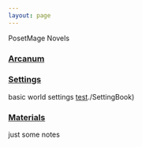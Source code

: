 ```yaml
---
layout: page
---
```


PosetMage Novels

### [Arcanum](./Arcanum)

### [Settings](./Settings)
basic world settings
[test]()./SettingBook)

### [Materials](./Materials)
just some notes